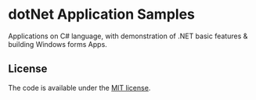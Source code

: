 # dotNet Application Samples

Applications on C# language, with demonstration of .NET basic features & building Windows forms Apps.

## License

The code is available under the [MIT license](LICENSE).
